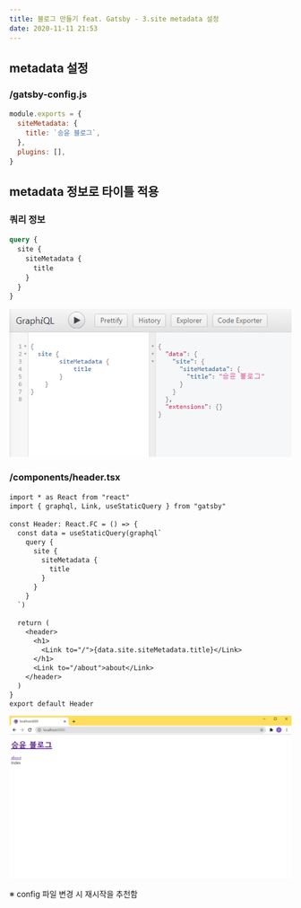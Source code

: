```yaml
---
title: 블로그 만들기 feat. Gatsby - 3.site metadata 설정
date: 2020-11-11 21:53
---
```


## metadata 설정

### /gatsby-config.js

```javascript
module.exports = {
  siteMetadata: {
    title: `승윤 블로그`,
  },
  plugins: [],
}
```

## metadata 정보로 타이틀 적용

### 쿼리 정보

```graphql
query {
  site {
    siteMetadata {
      title
    }
  }
}
```

![](./2.png)

### /components/header.tsx

```tsx
import * as React from "react"
import { graphql, Link, useStaticQuery } from "gatsby"

const Header: React.FC = () => {
  const data = useStaticQuery(graphql`
    query {
      site {
        siteMetadata {
          title
        }
      }
    }
  `)

  return (
    <header>
      <h1>
        <Link to="/">{data.site.siteMetadata.title}</Link>
      </h1>
      <Link to="/about">about</Link>
    </header>
  )
}
export default Header
```

![](./1.png)

※ config 파일 변경 시 재시작을 추천함
